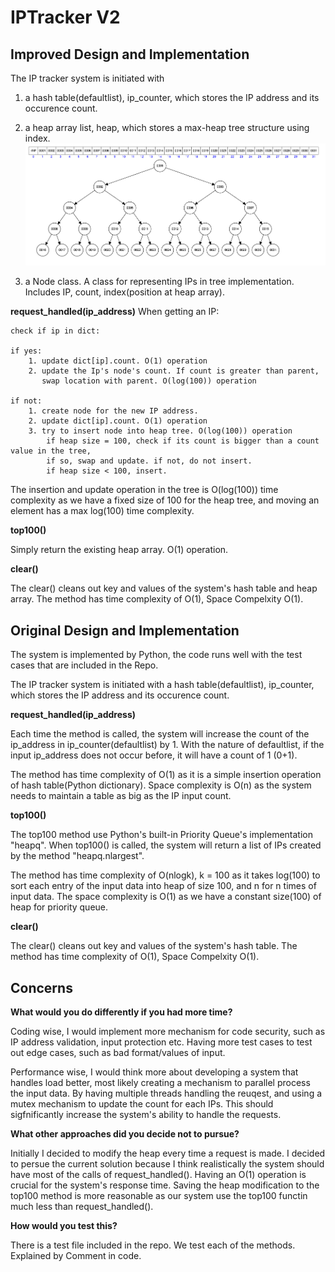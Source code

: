 # IPTracker V2

## Improved Design and Implementation

The IP tracker system is initiated with 

1. a hash table(defaultlist), ip_counter, which stores the IP address and its occurence count. 

2. a heap array list, heap, which stores a max-heap tree structure using index. ![Structure](Structure.png)

3. a Node class. A class for representing IPs in tree implementation. Includes IP, count, index(position at heap array).

**request_handled(ip_address)**
When getting an IP:
    
    check if ip in dict:
    
    if yes:
        1. update dict[ip].count. O(1) operation
        2. update the Ip's node's count. If count is greater than parent,
           swap location with parent. O(log(100)) operation

    if not:
        1. create node for the new IP address. 
        2. update dict[ip].count. O(1) operation
        3. try to insert node into heap tree. O(log(100)) operation
            if heap size = 100, check if its count is bigger than a count value in the tree,
            if so, swap and update. if not, do not insert.
            if heap size < 100, insert.

The insertion and update operation in the tree is O(log(100)) time complexity as we have a fixed size of 100 for the heap tree, and moving an element has a max  log(100) time complexity.

**top100()**

Simply return the existing heap array. O(1) operation.

**clear()**

The clear() cleans out key and values of the system's hash table and heap array.
The method has time complexity of O(1), Space Compelxity O(1).

## Original Design and Implementation
The system is implemented by Python, the code runs well with the test cases that are included in the Repo. 

The IP tracker system is initiated with a hash table(defaultlist), ip_counter, which stores the IP address and its occurence count. 

**request_handled(ip_address)**

Each time the method is called, the system will increase the count of the ip_address in ip_counter(defaultlist) by 1. With the nature of defaultlist, if the input ip_address does not occur before, it will have a count of 1 (0+1).

The method has time complexity of O(1) as it is a simple insertion operation of hash table(Python dictionary). Space complexity is O(n) as the system needs to maintain a table as big as the IP input count.

**top100()**

The top100 method use Python's built-in Priority Queue's implementation "heapq". When top100() is called, the system will return a list of IPs created by the method "heapq.nlargest".

The method has time complexity of O(nlogk), k = 100 as it takes log(100) to sort each entry of the input data into heap of size 100, and n for n times of input data. The space complexity is O(1) as we have a constant size(100) of heap for priority queue.

**clear()**

The clear() cleans out key and values of the system's hash table.
The method has time complexity of O(1), Space Compelxity O(1).

## Concerns

**What would you do differently if you had more time?**

Coding wise, I would implement more mechanism for code security, such as IP address validation, input protection etc. Having more test cases to test out edge cases, such as bad format/values of input.

Performance wise, I would think more about developing a system that handles load better, most likely creating a mechanism to parallel process the input data. By having multiple threads handling the reuqest, and using a mutex mechanism to update the count for each IPs. This should sigfnificantly increase the system's ability to handle the requests.

**What other approaches did you decide not to pursue?**

Initially I decided to modify the heap every time a request is made. I decided to persue the current solution because I think realistically the system should have most of the calls of request_handled(). Having an O(1) operation is crucial for the system's response time. Saving the heap modification to the top100 method is more reasonable as our system use the top100 functin much less than request_handled().

**How would you test this?**

There is a test file included in the repo. We test each of the methods. Explained by Comment in code.
